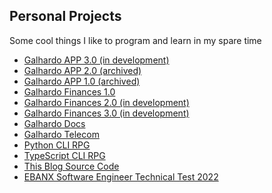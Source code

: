 ## Personal Projects

Some cool things I like to program and learn in my spare time

- <a href="https://github.com/AlexGalhardo/Galhardo-APP-3.0" target="_blank">Galhardo APP 3.0 (in development)</a>
- <a href="https://github.com/AlexGalhardo/Galhardo-APP-2.0" target="_blank">Galhardo APP 2.0 (archived)</a>
- <a href="https://github.com/AlexGalhardo/Galhardo-APP-1.0" target="_blank">Galhardo APP 1.0 (archived)</a>
- <a href="https://galhardo-finances.vercel.app/" target="_blank">Galhardo Finances 1.0</a>
- <a href="https://github.com/AlexGalhardo/Galhardo-Finances-Version-2" target="_blank">Galhardo Finances 2.0 (in development)</a>
- <a href="https://github.com/AlexGalhardo/Galhardo-Finances-Version-3" target="_blank">Galhardo Finances 3.0 (in development)</a>
- <a href="https://galhardo-docs.netlify.app/" target="_blank">Galhardo Docs</a>
- <a href="https://github.com/AlexGalhardo/Galhardo-Telecom" target="_blank">Galhardo Telecom</a>
- <a href="https://github.com/AlexGalhardo/Python-CLI-RPG" target="_blank">Python CLI RPG</a>
- <a href="https://github.com/AlexGalhardo/TypeScript-CLI-RPG" target="_blank">TypeScript CLI RPG</a>
- <a href="https://github.com/AlexGalhardo/galhardo-blog.vercel.app" target="_blank">This Blog Source Code</a>
- <a href="https://github.com/AlexGalhardo/EBANX-SoftwareEngineer-Technical-Test" target="_blank">EBANX Software Engineer Technical Test 2022</a>
